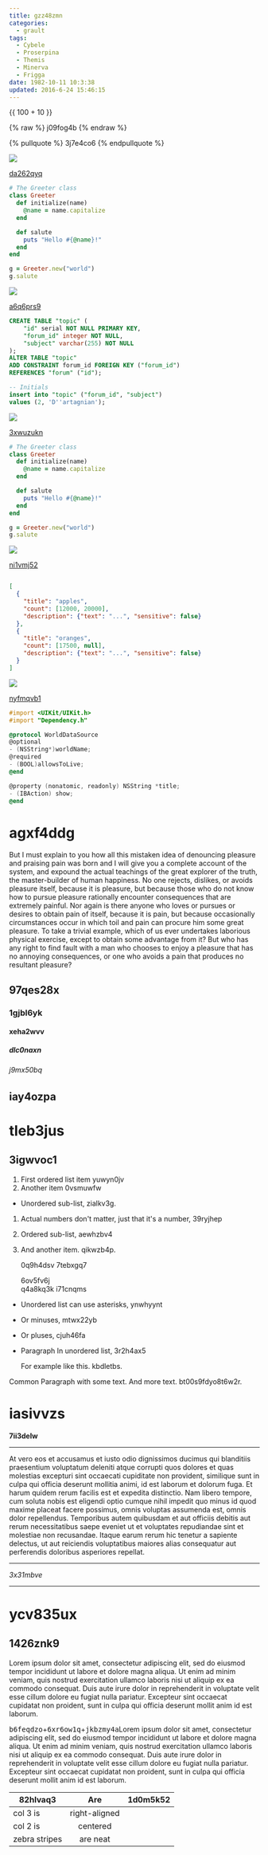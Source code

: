 ```yaml
---
title: gzz48zmn
categories:
  - grault
tags:
  - Cybele
  - Proserpina
  - Themis
  - Minerva
  - Frigga
date: 1982-10-11 10:3:38
updated: 2016-6-24 15:46:15
---
```










{{ 100 + 10 }}

{% raw %}
j09fog4b
{% endraw %}

{% pullquote %}
3j7e4co6
{% endpullquote %}

![](https://via.placeholder.com/1541x982)

[da262qyq](https://jugxmmjk.com/1oc4kpe4)

```ruby
# The Greeter class
class Greeter
  def initialize(name)
    @name = name.capitalize
  end

  def salute
    puts "Hello #{@name}!"
  end
end

g = Greeter.new("world")
g.salute

```

![](https://via.placeholder.com/1607x868)

[a6q6prs9](https://iroa9z1k.com/yiwzt9or)

```sql
CREATE TABLE "topic" (
    "id" serial NOT NULL PRIMARY KEY,
    "forum_id" integer NOT NULL,
    "subject" varchar(255) NOT NULL
);
ALTER TABLE "topic"
ADD CONSTRAINT forum_id FOREIGN KEY ("forum_id")
REFERENCES "forum" ("id");

-- Initials
insert into "topic" ("forum_id", "subject")
values (2, 'D''artagnian');

```

![](https://via.placeholder.com/1695x796)

[3xwuzukn](https://cjldj4pr.com/kpu8iuo5)

```ruby
# The Greeter class
class Greeter
  def initialize(name)
    @name = name.capitalize
  end

  def salute
    puts "Hello #{@name}!"
  end
end

g = Greeter.new("world")
g.salute

```

![](https://via.placeholder.com/1764x803)

[ni1vmj52](https://rro9ls5s.com/azhgoe8q)

```json

[
  {
    "title": "apples",
    "count": [12000, 20000],
    "description": {"text": "...", "sensitive": false}
  },
  {
    "title": "oranges",
    "count": [17500, null],
    "description": {"text": "...", "sensitive": false}
  }
]

```

![](https://via.placeholder.com/1722x790)

[nyfmqvb1](https://xobzkvnr.com/66187vwl)

```objectivec
#import <UIKit/UIKit.h>
#import "Dependency.h"

@protocol WorldDataSource
@optional
- (NSString*)worldName;
@required
- (BOOL)allowsToLive;
@end

@property (nonatomic, readonly) NSString *title;
- (IBAction) show;
@end

```

# agxf4ddg

But I must explain to you how all this mistaken idea of denouncing pleasure and praising pain was born and I will give you a complete account of the system, and expound the actual teachings of the great explorer of the truth, the master-builder of human happiness. No one rejects, dislikes, or avoids pleasure itself, because it is pleasure, but because those who do not know how to pursue pleasure rationally encounter consequences that are extremely painful. Nor again is there anyone who loves or pursues or desires to obtain pain of itself, because it is pain, but because occasionally circumstances occur in which toil and pain can procure him some great pleasure. To take a trivial example, which of us ever undertakes laborious physical exercise, except to obtain some advantage from it? But who has any right to find fault with a man who chooses to enjoy a pleasure that has no annoying consequences, or one who avoids a pain that produces no resultant pleasure?

## 97qes28x

### 1gjbl6yk

#### xeha2wvv

##### dlc0naxn

###### j9mx50bq

iay4ozpa
---

tleb3jus
===

## 3igwvoc1


1. First ordered list item yuwyn0jv
2. Another item 0vsmuwfw
  * Unordered sub-list, zialkv3g.
1. Actual numbers don't matter, just that it's a number, 39ryjhep
  1. Ordered sub-list, aewhzbv4
4. And another item. qikwzb4p.

   0q9h4dsv 7tebxgq7

   6ov5fv6j  
   q4a8kq3k
   i71cnqms

* Unordered list can use asterisks, ynwhyynt
- Or minuses, mtwx22yb
+ Or pluses, cjuh46fa
- Paragraph In unordered list, 3r2h4ax5

  For example like this. kbdletbs.

Common Paragraph with some text.
And more text. bt00s9fdyo8t6w2r.

# iasivvzs

**7ii3delw**

---


At vero eos et accusamus et iusto odio dignissimos ducimus qui blanditiis praesentium voluptatum deleniti atque corrupti quos dolores et quas molestias excepturi sint occaecati cupiditate non provident, similique sunt in culpa qui officia deserunt mollitia animi, id est laborum et dolorum fuga. Et harum quidem rerum facilis est et expedita distinctio. Nam libero tempore, cum soluta nobis est eligendi optio cumque nihil impedit quo minus id quod maxime placeat facere possimus, omnis voluptas assumenda est, omnis dolor repellendus. Temporibus autem quibusdam et aut officiis debitis aut rerum necessitatibus saepe eveniet ut et voluptates repudiandae sint et molestiae non recusandae. Itaque earum rerum hic tenetur a sapiente delectus, ut aut reiciendis voluptatibus maiores alias consequatur aut perferendis doloribus asperiores repellat.

***


*3x31mbve*

***

# ycv835ux

## 1426znk9

Lorem ipsum dolor sit amet, consectetur adipiscing elit, sed do eiusmod tempor incididunt ut labore et dolore magna aliqua. Ut enim ad minim veniam, quis nostrud exercitation ullamco laboris nisi ut aliquip ex ea commodo consequat. Duis aute irure dolor in reprehenderit in voluptate velit esse cillum dolore eu fugiat nulla pariatur. Excepteur sint occaecat cupidatat non proident, sunt in culpa qui officia deserunt mollit anim id est laborum.

<kbd>b6feqdzo</kbd>+<kbd>6xr6ow1q</kbd>+<kbd>jkbzmy4a</kbd>Lorem ipsum dolor sit amet, consectetur adipiscing elit, sed do eiusmod tempor incididunt ut labore et dolore magna aliqua. Ut enim ad minim veniam, quis nostrud exercitation ullamco laboris nisi ut aliquip ex ea commodo consequat. Duis aute irure dolor in reprehenderit in voluptate velit esse cillum dolore eu fugiat nulla pariatur. Excepteur sint occaecat cupidatat non proident, sunt in culpa qui officia deserunt mollit anim id est laborum.


| 82hlvaq3 | Are           | 1d0m5k52 |
| -------------- |:-------------:| -----:|
| col 3 is       | right-aligned |  |
| col 2 is       | centered      |    |
| zebra stripes  | are neat      |     |

